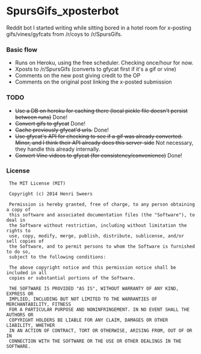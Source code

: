 SpursGifs_xposterbot
====================

Reddit bot I started writing while sitting bored in a hotel room for x-posting gifs/vines/gyfcats from /r/coys to /r/SpursGifs.

### Basic flow
- Runs on Heroku, using the free scheduler. Checking once/hour for now.
- Xposts to /r/SpursGifs (converts to gfycat first if it's a gif or vine)
- Comments on the new post giving credit to the OP
- Comments on the original post linking the x-posted submission

### TODO
* ~~Use a DB on heroku for caching there (local pickle file doesn't persist between runs)~~ Done!
* ~~Convert gifs to gfycat~~ Done!
* ~~Cache previously gfycat'd urls.~~ Done!
* ~~Use gfycat's API for checking to see if a gif was already converted. Minor, and I think their API already does this server-side~~ Not necessary, they handle this already internally.
* ~~Convert Vine videos to gfycat (for consistency/convenience)~~ Done!


### License

     The MIT License (MIT)

	 Copyright (c) 2014 Henri Sweers

	 Permission is hereby granted, free of charge, to any person obtaining a copy of
	 this software and associated documentation files (the "Software"), to deal in
	 the Software without restriction, including without limitation the rights to
	 use, copy, modify, merge, publish, distribute, sublicense, and/or sell copies of
	 the Software, and to permit persons to whom the Software is furnished to do so,
	 subject to the following conditions:

	 The above copyright notice and this permission notice shall be included in all
	 copies or substantial portions of the Software.

	 THE SOFTWARE IS PROVIDED "AS IS", WITHOUT WARRANTY OF ANY KIND, EXPRESS OR
	 IMPLIED, INCLUDING BUT NOT LIMITED TO THE WARRANTIES OF MERCHANTABILITY, FITNESS
	 FOR A PARTICULAR PURPOSE AND NONINFRINGEMENT. IN NO EVENT SHALL THE AUTHORS OR
	 COPYRIGHT HOLDERS BE LIABLE FOR ANY CLAIM, DAMAGES OR OTHER LIABILITY, WHETHER
	 IN AN ACTION OF CONTRACT, TORT OR OTHERWISE, ARISING FROM, OUT OF OR IN
	 CONNECTION WITH THE SOFTWARE OR THE USE OR OTHER DEALINGS IN THE SOFTWARE.